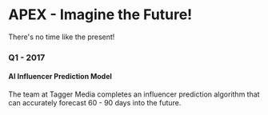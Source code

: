 
# APEX - Imagine the Future!

There's no time like the present!

### Q1 - 2017

#### AI Influencer Prediction Model

The team at Tagger Media completes an influencer prediction algorithm that can accurately forecast 60 - 90 days into the future.  

